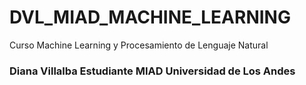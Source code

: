 # DVL_MIAD_MACHINE_LEARNING
Curso Machine Learning y Procesamiento de Lenguaje Natural
### Diana Villalba Estudiante MIAD Universidad de Los Andes
